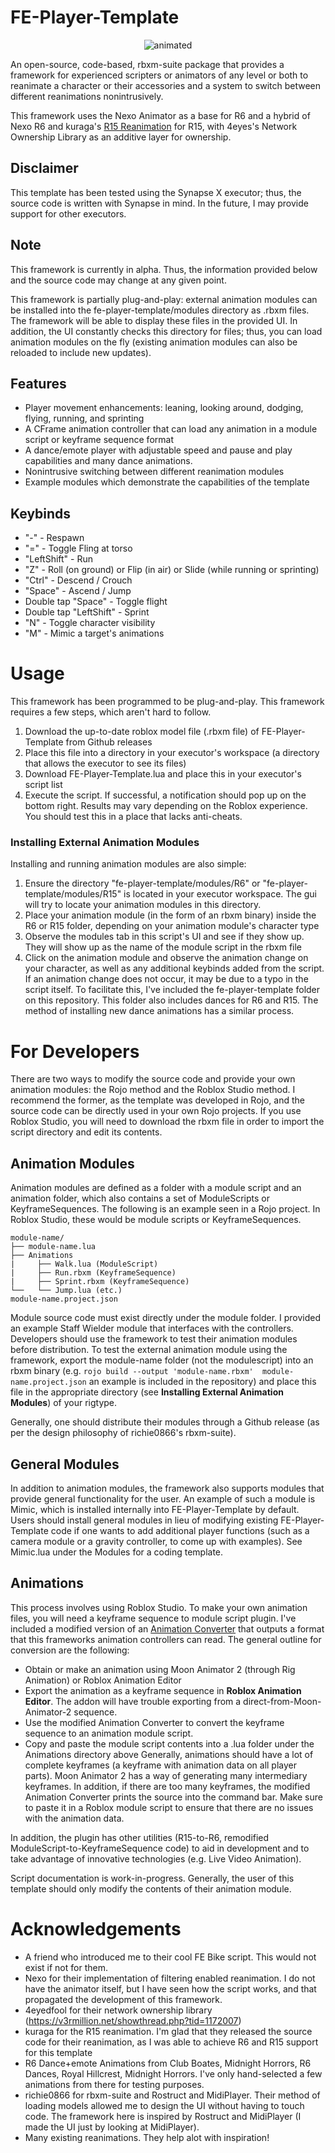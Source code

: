 # FE-Player-Template
<p align="center">
  <img src="./media/dance-party.gif" alt="animated" />
</p>
An open-source, code-based, rbxm-suite package that provides a framework for experienced scripters or animators of any level or both to reanimate a character or their accessories and a system to switch between different reanimations nonintrusively.

This framework uses the Nexo Animator as a base for R6 and a hybrid of Nexo R6 and kuraga's [R15 Reanimation](https://v3rmillion.net/showthread.php?tid=1073859) for R15, with 4eyes's Network Ownership Library as an additive layer for ownership.

## Disclaimer
This template has been tested using the Synapse X executor; thus, the source code is written with Synapse in mind. In the future, I may provide support for other executors.

## Note
This framework is currently in alpha. Thus, the information provided below and the source code may change at any given point. 

This framework is partially plug-and-play: external animation modules can be installed into the fe-player-template/modules directory as .rbxm files. The framework will be able to display these files in the provided UI. In addition, the UI constantly checks this directory for files; thus, you can load animation modules on the fly (existing animation modules can also be reloaded to include new updates).

## Features
* Player movement enhancements: leaning, looking around, dodging, flying, running, and sprinting
* A CFrame animation controller that can load any animation in a module script or keyframe sequence format 
* A dance/emote player with adjustable speed and pause and play capabilities and many dance animations.
* Nonintrusive switching between different reanimation modules
* Example modules which demonstrate the capabilities of the template

## Keybinds
* "-" - Respawn
* "=" - Toggle Fling at torso
* "LeftShift" - Run
* "Z" - Roll (on ground) or Flip (in air) or Slide (while running or sprinting)
* "Ctrl" - Descend / Crouch
* "Space" - Ascend / Jump
* Double tap "Space" - Toggle flight
* Double tap "LeftShift" - Sprint
* "N" - Toggle character visibility
* "M" - Mimic a target's animations


# Usage
This framework has been programmed to be plug-and-play. This framework requires a few steps, which aren't hard to follow. 
1. Download the up-to-date roblox model file (.rbxm file) of FE-Player-Template from Github releases
2. Place this file into a directory in your executor's workspace (a directory that allows the executor to see its files)
3. Download FE-Player-Template.lua and place this in your executor's script list
4. Execute the script. If successful, a notification should pop up on the bottom right.
Results may vary depending on the Roblox experience. You should test this in a place that lacks anti-cheats.


### Installing External Animation Modules
Installing and running animation modules are also simple:
1. Ensure the directory "fe-player-template/modules/R6" or "fe-player-template/modules/R15" is located in your executor workspace. The gui will try to locate your animation modules in this directory.
2. Place your animation module (in the form of an rbxm binary) inside the R6 or R15 folder, depending on your animation module's character type
3. Observe the modules tab in this script's UI and see if they show up. They will show up as the name of the module script in the rbxm file
4. Click on the animation module and observe the animation change on your character, as well as any additional keybinds added from the script.
If an animation change does not occur, it may be due to a typo in the script itself. 
To facilitate this, I've included the fe-player-template folder on this repository. This folder also includes dances for R6 and R15. The method of installing new dance animations has a similar process.


# For Developers
There are two ways to modify the source code and provide your own animation modules: the Rojo method and the Roblox Studio method. I recommend the former, as the template was developed in Rojo, and the source code can be directly used in your own Rojo projects. If you use Roblox Studio, you will need to download the rbxm file in order to import the script directory and edit its contents. 

## Animation Modules
Animation modules are defined as a folder with a module script and an animation folder, which also contains a set of ModuleScripts or KeyframeSequences. The following is an example seen in a Rojo project. In Roblox Studio, these would be module scripts or KeyframeSequences.
```
module-name/
├── module-name.lua
├── Animations
|     ├── Walk.lua (ModuleScript)
|     ├── Run.rbxm (KeyframeSequence)
|     ├── Sprint.rbxm (KeyframeSequence) 
└──   └── Jump.lua (etc.)
module-name.project.json
```
Module source code must exist directly under the module folder. I provided an example Staff Wielder module that interfaces with the controllers. Developers should use the framework to test their animation modules before distribution. To test the external animation module using the framework, export the module-name folder (not the modulescript) into an rbxm binary (e.g. ```rojo build --output 'module-name.rbxm'  module-name.project.json``` an example is included in the repository) and place this file in the appropriate directory (see **Installing External Animation Modules**) of your rigtype.

Generally, one should distribute their modules through a Github release (as per the design philosophy of richie0866's rbxm-suite).

## General Modules
In addition to animation modules, the framework also supports modules that provide general functionality for the user. An example of such a module is Mimic, which is installed internally into FE-Player-Template by default. Users should install general modules in lieu of modifying existing FE-Player-Template code if one wants to add additional player functions (such as a camera module or a gravity controller, to come up with examples). See Mimic.lua under the Modules for a coding template.

## Animations
This process involves using Roblox Studio. To make your own animation files, you will need a keyframe sequence to module script plugin. I've included a modified version of an [Animation Converter](https://www.roblox.com/library/442028078/Animation-Converter) that outputs a format that this frameworks animation controllers can read. The general outline for conversion are the following:
- Obtain or make an animation using Moon Animator 2 (through Rig Animation) or Roblox Animation Editor
- Export the animation as a keyframe sequence in **Roblox Animation Editor**. The addon will have trouble exporting from a direct-from-Moon-Animator-2 sequence.
- Use the modified Animation Converter to convert the keyframe sequence to an animation module script.
- Copy and paste the module script contents into a .lua folder under the Animations directory above
Generally, animations should have a lot of complete keyframes (a keyframe with animation data on all player parts). Moon Animator 2 has a way of generating many intermediary keyframes. In addition, if there are too many keyframes, the modified Animation Converter prints the source into the command bar. Make sure to paste it in a Roblox module script to ensure that there are no issues with the animation data. 

In addition, the plugin has other utilities (R15-to-R6, remodified ModuleScript-to-KeyframeSequence code) to aid in development and to take advantage of innovative technologies (e.g. Live Video Animation).

Script documentation is work-in-progress. Generally, the user of this template should only modify the contents of their animation module.


# Acknowledgements
- A friend who introduced me to their cool FE Bike script. This would not exist if not for them.
- Nexo for their implementation of filtering enabled reanimation. I do not have the animator itself, but I have seen how the script works, and that propagated the development of this framework.
- 4eyedfool for their network ownership library (https://v3rmillion.net/showthread.php?tid=1172007)
- kuraga for the R15 reanimation. I'm glad that they released the source code for their reanimation, as I was able to achieve R6 and R15 support for this template
- R6 Dance+emote Animations from Club Boates, Midnight Horrors, R6 Dances, Royal Hillcrest, Midnight Horrors. I've only hand-selected a few animations from there for testing purposes.
- richie0866 for rbxm-suite and Rostruct and MidiPlayer. Their method of loading models allowed me to design the UI without having to touch code. The framework here is inspired by Rostruct and MidiPlayer (I made the UI just by looking at MidiPlayer). 
- Many existing reanimations. They help alot with inspiration!
